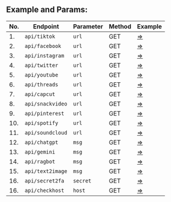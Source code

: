 ## Example and Params:

| No. | Endpoint         | Parameter | Method | Example |
|-----|------------------|-----------------|--------|---------|
| 1.  | `api/tiktok`     | `url`            | GET    | [=>](https://api-rs.us.kg/api/tiktok?url=https://vm.tiktok.com/ZS2atUtMp) |
| 2.  | `api/facebook`   | `url`            | GET    | [=>](https://api-rs.us.kg/api/facebook?url=https://www.facebook.com/reel/2247364378937868/?mibextid=rS40aB7S9Ucbxw6v) |
| 3.  | `api/instagram`  | `url`            | GET    | [=>](https://api-rs.us.kg/api/instagram?url=https://www.instagram.com/reel/C-sCl6Kp4Q0/?igsh=YzljYTk1ODg3Zg==) |
| 4.  | `api/twitter`    | `url`            | GET    | [=>](https://api-rs.us.kg/api/twitter?url=https://x.com/jakeshieldsajj/status/1825665474287513629) |
| 5.  | `api/youtube`    | `url`            | GET    | [=>](https://api-rs.us.kg/api/youtube?url=https://youtu.be/TicGJQqrq2M?si=19T6emrwmT5N_Nw8) |
| 6.  | `api/threads`    | `url`            | GET    | [=>](https://api-rs.us.kg/api/threads?url=https://www.threads.net/@bagikertas/post/C_nwceJpfsd?xmt=AQGz4lrsqVUqdfXHgmq-hSJ4EBw8RJaZvUWK1uofwQzGMg) |
| 7.  | `api/capcut`    | `url`            | GET    | [=>](https://api-rs.us.kg/api/capcut?url=https://www.capcut.com/template-detail/7073057900096195841?template_id=7073057900096195841&language=in&region=ID) |
| 8.  | `api/snackvideo`    | `url`            | GET    | [=>](https://api-rs.us.kg/api/snackvideo?url=https://www.snackvideo.com/@DGFootball/video/5195052276352746937) |
| 9.  | `api/pinterest`    | `url`            | GET    | [=>](https://api-rs.us.kg/api/pinterest?url=https://pin.it/7MW9Nxqho) |
| 10.  | `api/spotify`    | `url`            | GET    | [=>](https://api-rs.us.kg/api/spotify?url=https://open.spotify.com/track/6XrTE0KupQWzcO6y2pkOQW?si=ZbYYDRa9T_2fu6xtaIgpJw) |
| 11.  | `api/soundcloud`    | `url`            | GET    | [=>](https://api-rs.us.kg/api/soundcloud?url=https://m.soundcloud.com/saputra-effendi-802578673/lewat-angin-wengi) |
| 12.  | `api/chatgpt`    | `msg`            | GET    | [=>](https://api-rs.us.kg/api/chatgpt?msg=who%20are%20you) |
| 13.  | `api/gemini`    | `msg`            | GET    | [=>](https://api-rs.us.kg/api/gemini?msg=who%20are%20you) |
| 14.  | `api/ragbot`    | `msg`            | GET    | [=>](https://api-rs.us.kg/api/ragbot?msg=who%20are%20you) |
| 15.  | `api/text2image` | `msg`            | GET    | [=>](https://api-rs.us.kg/api/text2image?msg=Describe%20the%20atmosphere%20of%20a%20beach%20at%20sunset,%20with%20an%20orange,%20red%20and%20purple%20sky.%20Add%20the%20silhouette%20of%20a%20coconut%20tree%20and%20waves%20glistening%20in%20the%20evening%20light.) |
| 16.  | `api/secret2fa`    | `secret`            | GET    | [=>](https://api-rs.us.kg/api/secret2fa?secret=AEYA25MC7LEXJCUJZD4T7O63ORGWJUZ4) |
| 16.  | `api/checkhost`    | `host`            | GET    | [=>](https://api-rs.us.kg/api/checkhost?host=api-rs.us.kg) |
